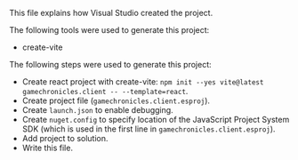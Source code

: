 This file explains how Visual Studio created the project.

The following tools were used to generate this project:
- create-vite

The following steps were used to generate this project:
- Create react project with create-vite: `npm init --yes vite@latest gamechronicles.client -- --template=react`.
- Create project file (`gamechronicles.client.esproj`).
- Create `launch.json` to enable debugging.
- Create `nuget.config` to specify location of the JavaScript Project System SDK (which is used in the first line in `gamechronicles.client.esproj`).
- Add project to solution.
- Write this file.
